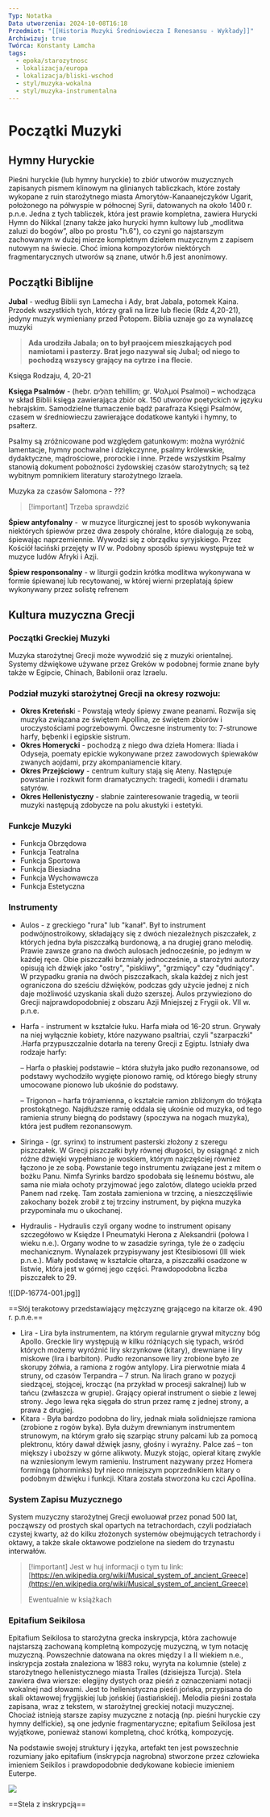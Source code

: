 ```yaml
---
Typ: Notatka
Data utworzenia: 2024-10-08T16:18
Przedmiot: "[[Historia Muzyki Średniowiecza I Renesansu - Wykłady]]"
Archiwizuj: true
Twórca: Konstanty Lamcha
tags:
  - epoka/starozytnosc
  - lokalizacja/europa
  - lokalizacja/bliski-wschod
  - styl/muzyka-wokalna
  - styl/muzyka-instrumentalna
---
```

# Początki Muzyki

## Hymny Huryckie

Pieśni huryckie (lub hymny huryckie) to zbiór utworów muzycznych zapisanych pismem klinowym na glinianych tabliczkach, które zostały wykopane z ruin starożytnego miasta Amorytów-Kanaanejczyków Ugarit, położonego na półwyspie w północnej Syrii, datowanych na około 1400 r. p.n.e. Jedna z tych tabliczek, która jest prawie kompletna, zawiera Hurycki Hymn do Nikkal (znany także jako hurycki hymn kultowy lub „modlitwa zaluzi do bogów”, albo po prostu "h.6"), co czyni go najstarszym zachowanym w dużej mierze kompletnym dziełem muzycznym z zapisem nutowym na świecie. Choć imiona kompozytorów niektórych fragmentarycznych utworów są znane, utwór h.6 jest anonimowy.

## Początki Biblijne

**Jubal** - według Biblii syn Lamecha i Ady, brat Jabala, potomek Kaina. Przodek wszystkich tych, którzy grali na lirze lub flecie (Rdz 4,20-21), jedyny muzyk wymieniany przed Potopem. Biblia uznaje go za wynalazcę muzyki  

> **Ada urodziła Jabala; on to był praojcem mieszkających pod namiotami i pasterzy. Brat jego nazywał się Jubal; od niego to pochodzą wszyscy grający na cytrze i na flecie**.

Księga Rodzaju, 4, 20-21

  

**Księga Psalmów** - (hebr. תְהִלִּים tehillim; gr. Ψαλμοί Psalmoi) – wchodząca w skład Biblii księga zawierająca zbiór ok. 150 utworów poetyckich w języku hebrajskim. Samodzielne tłumaczenie bądź parafraza Księgi Psalmów, czasem w średniowieczu zawierające dodatkowe kantyki i hymny, to psałterz.

Psalmy są zróżnicowane pod względem gatunkowym: można wyróżnić lamentacje, hymny pochwalne i dziękczynne, psalmy królewskie, dydaktyczne, mądrościowe, prorockie i inne. Przede wszystkim Psalmy stanowią dokument pobożności żydowskiej czasów starożytnych; są też wybitnym pomnikiem literatury starożytnego Izraela.

  

Muzyka za czasów Salomona - ???

> [!important] Trzeba sprawdzić

  

**Śpiew antyfonalny** -  w muzyce liturgicznej jest to sposób wykonywania niektórych śpiewów przez dwa zespoły chóralne, które dialogują ze sobą, śpiewając naprzemiennie. Wywodzi się z obrządku syryjskiego. Przez Kościół łaciński przejęty w IV w. Podobny sposób śpiewu występuje też w muzyce ludów Afryki i Azji.  

**Śpiew responsonalny** - w liturgii godzin krótka modlitwa wykonywana w formie śpiewanej lub recytowanej, w której wierni przeplatają śpiew wykonywany przez solistę refrenem

  

## Kultura muzyczna Grecji

### Początki Greckiej Muzyki

Muzyka starożytnej Grecji może wywodzić się z muzyki orientalnej. Systemy dźwiękowe używane przez Greków w podobnej formie znane były także w Egipcie, Chinach, Babilonii oraz Izraelu.

### Podział muzyki starożytnej Grecji na okresy rozwoju:

- **Okres Kreteńsk**i - Powstają wtedy śpiewy zwane peanami. Rozwija się muzyka związana ze świętem Apollina, ze świętem zbiorów i uroczystościami pogrzebowymi. Ówczesne instrumenty to: 7-strunowe harfy, bębenki i egipskie sistrum.
- **Okres Homerycki** - pochodzą z niego dwa dzieła Homera: Iliada i Odyseja, poematy epickie wykonywane przez zawodowych śpiewaków zwanych aojdami, przy akompaniamencie kitary.
- **Okres Przejściowy** - centrum kultury stają się Ateny. Następuje powstanie i rozkwit form dramatycznych: tragedii, komedii i dramatu satyrów.
- **Okres Hellenistyczny** - słabnie zainteresowanie tragedią, w teorii muzyki następują zdobycze na polu akustyki i estetyki.

### Funkcje Muzyki

- Funkcja Obrzędowa
- Funkcja Teatralna
- Funkcja Sportowa
- Funkcja Biesiadna
- Funkcja Wychowawcza
- Funkcja Estetyczna

### Instrumenty

- Aulos - z greckiego "rura" lub "kanał". Był to instrument podwójnostroikowy, składający się z dwóch niezależnych piszczałek, z których jedna była piszczałką burdonową, a na drugiej grano melodię. Prawie zawsze grano na dwóch aulosach jednocześnie, po jednym w każdej ręce. Obie piszczałki brzmiały jednocześnie, a starożytni autorzy opisują ich dźwięk jako "ostry", "piskliwy", "grzmiący" czy "dudniący". W przypadku grania na dwóch piszczałkach, skala każdej z nich jest ograniczona do sześciu dźwięków, podczas gdy użycie jednej z nich daje możliwość uzyskania skali dużo szerszej. Aulos przywieziono do Grecji najprawdopodobniej z obszaru Azji Mniejszej z Frygii ok. VII w. p.n.e.
- Harfa - instrument w kształcie łuku. Harfa miała od 16-20 strun. Grywały na niej wyłącznie kobiety, które nazywano psaltriai, czyli "szarpaczki" .Harfa przypuszczalnie dotarła na tereny Grecji z Egiptu. Istniały dwa rodzaje harfy:
    
    – Harfa o płaskiej podstawie – która służyła jako pudło rezonansowe, od podstawy wychodziło wygięte pionowo ramię, od którego biegły struny umocowane pionowo lub ukośnie do podstawy.
    
    – Trigonon – harfa trójramienna, o kształcie ramion zbliżonym do trójkąta prostokątnego. Najdłuższe ramię oddala się ukośnie od muzyka, od tego ramienia struny biegną do podstawy (spoczywa na nogach muzyka), która jest pudłem rezonansowym.
    
- Siringa - (gr. syrinx) to instrument pasterski złożony z szeregu piszczałek. W Grecji piszczałki były równej długości, by osiągnąć z nich różne dźwięki wypełniano je woskiem, którym najczęściej również łączono je ze sobą. Powstanie tego instrumentu związane jest z mitem o bożku Panu. Nimfa Syrinks bardzo spodobała się leśnemu bóstwu, ale sama nie miała ochoty przyjmować jego zalotów, dlatego uciekła przed Panem nad rzekę. Tam została zamieniona w trzcinę, a nieszczęśliwie zakochany bożek zrobił z tej trzciny instrument, by piękna muzyka przypominała mu o ukochanej.
- Hydraulis - Hydraulis czyli organy wodne to instrument opisany szczegółowo w Księdze I Pneumatyki Herona z Aleksandrii (połowa I wieku n.e.). Organy wodne to w zasadzie syringa, tyle że o zadęciu mechanicznym. Wynalazek przypisywany jest Ktesibiosowi (III wiek p.n.e.). Miały podstawę w kształcie ołtarza, a piszczałki osadzone w listwie, która jest w górnej jego części. Prawdopodobna liczba piszczałek to 29.

![[DP-16774-001.jpg]]

==Słój terakotowy przedstawiający mężczyznę grającego na kitarze ok. 490 r. p.n.e.==

  

- Lira - Lira była instrumentem, na którym regularnie grywał mityczny bóg Apollo. Greckie liry występują w kilku różniących się typach, wśród których możemy wyróżnić liry skrzynkowe (kitary), drewniane i liry miskowe (lira i barbiton). Pudło rezonansowe liry zrobione było ze skorupy żółwia, a ramiona z rogów antylopy. Lira pierwotnie miała 4 struny, od czasów Terpandra – 7 strun. Na lirach grano w pozycji siedzącej, stojącej, krocząc (na przykład w procesji sakralnej) lub w tańcu (zwłaszcza w grupie). Grający opierał instrument o siebie z lewej strony. Jego lewa ręka sięgała do strun przez ramę z jednej strony, a prawa z drugiej.
- Kitara - Była bardzo podobna do liry, jednak miała solidniejsze ramiona (zrobione z rogów byka). Była dużym drewnianym instrumentem strunowym, na którym grało się szarpiąc struny palcami lub za pomocą plektronu, który dawał dźwięk jasny, głośny i wyraźny. Palce zaś – ton miększy i uboższy w górne alikwoty. Muzyk stojąc, opierał kitarę zwykle na wzniesionym lewym ramieniu. Instrument nazywany przez Homera formingą (phorminks) był nieco mniejszym poprzednikiem kitary o podobnym dźwięku i funkcji. Kitara została stworzona ku czci Apollina.

### System Zapisu Muzycznego

System muzyczny starożytnej Grecji ewoluował przez ponad 500 lat, począwszy od prostych skal opartych na tetrachordach, czyli podziałach czystej kwarty, aż do kilku złożonych systemów obejmujących tetrachordy i oktawy, a także skale oktawowe podzielone na siedem do trzynastu interwałów.

> [!important] Jest w huj informacji o tym tu link: <br>[https://en.wikipedia.org/wiki/Musical_system_of_ancient_Greece](https://en.wikipedia.org/wiki/Musical_system_of_ancient_Greece)
> 
> Ewentualnie w książkach

  

### Epitafium Seikilosa

Epitafium Seikilosa to starożytna grecka inskrypcja, która zachowuje najstarszą zachowaną kompletną kompozycję muzyczną, w tym notację muzyczną. Powszechnie datowana na okres między I a II wiekiem n.e., inskrypcja została znaleziona w 1883 roku, wyryta na kolumnie (stele) z starożytnego hellenistycznego miasta Tralles (dzisiejsza Turcja). Stela zawiera dwa wiersze: elegijny dystych oraz pieśń z oznaczeniami notacji wokalnej nad słowami. Jest to hellenistyczna pieśń jońska, przypisana do skali oktawowej frygijskiej lub jońskiej (iastiańskiej). Melodia pieśni została zapisana, wraz z tekstem, w starożytnej greckiej notacji muzycznej. Chociaż istnieją starsze zapisy muzyczne z notacją (np. pieśni huryckie czy hymny delfickie), są one jedynie fragmentaryczne; epitafium Seikilosa jest wyjątkowe, ponieważ stanowi kompletną, choć krótką, kompozycję.

Na podstawie swojej struktury i języka, artefakt ten jest powszechnie rozumiany jako epitafium (inskrypcja nagrobna) stworzone przez człowieka imieniem Seikilos i prawdopodobnie dedykowane kobiecie imieniem Euterpe.

[![](https://upload.wikimedia.org/wikipedia/commons/thumb/a/a4/Seikilos_epitaph_04.jpg/1140px-Seikilos_epitaph_04.jpg)](https://upload.wikimedia.org/wikipedia/commons/thumb/a/a4/Seikilos_epitaph_04.jpg/1140px-Seikilos_epitaph_04.jpg)

==Stela z inskrypcją==